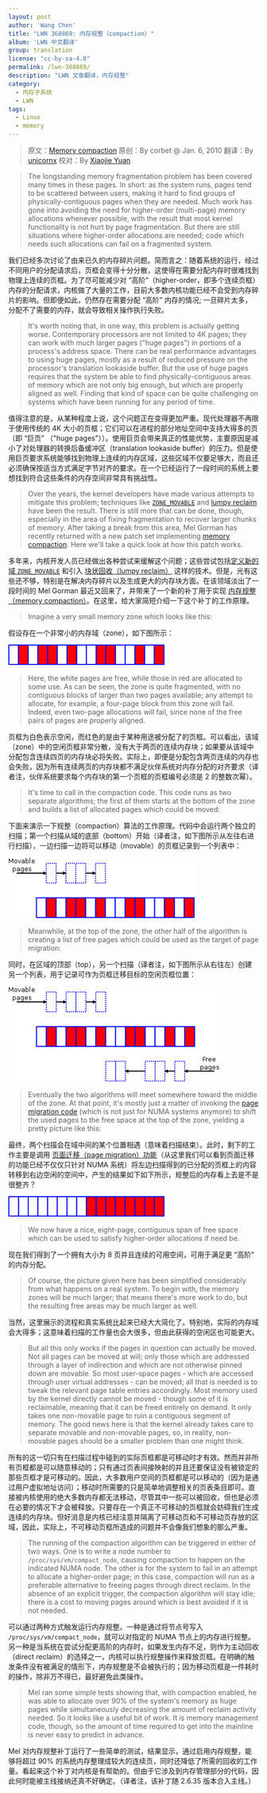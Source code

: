 ```yaml
---
layout: post
author: 'Wang Chen'
title: "LWN 368869: 内存规整（compaction）"
album: 'LWN 中文翻译'
group: translation
license: "cc-by-sa-4.0"
permalink: /lwn-368869/
description: "LWN 文章翻译，内存规整"
category:
  - 内存子系统
  - LWN
tags:
  - Linux
  - memory
---
```


> 原文：[Memory compaction](https://lwn.net/Articles/368869/)
> 原创：By corbet @ Jan. 6, 2010
> 翻译：By [unicornx](https://github.com/unicornx)
> 校对：By [Xiaojie Yuan](https://github.com/llseek)

> The longstanding memory fragmentation problem has been covered many times in these pages. In short: as the system runs, pages tend to be scattered between users, making it hard to find groups of physically-contiguous pages when they are needed. Much work has gone into avoiding the need for higher-order (multi-page) memory allocations whenever possible, with the result that most kernel functionality is not hurt by page fragmentation. But there are still situations where higher-order allocations are needed; code which needs such allocations can fail on a fragmented system.

我们已经多次讨论了由来已久的内存碎片问题。简而言之：随着系统的运行，经过不同用户的分配请求后，页框会变得十分分散，这使得在需要分配内存时很难找到物理上连续的页框。为了尽可能减少对 “高阶”（higher-order，即多个连续页框）内存的分配请求，内核做了大量的工作，目前大多数内核功能已经不会受到内存碎片的影响。但即便如此，仍然存在需要分配 “高阶” 内存的情况; 一旦碎片太多，分配不了需要的内存，就会导致相关操作执行失败。

> It's worth noting that, in one way, this problem is actually getting worse. Contemporary processors are not limited to 4K pages; they can work with much larger pages ("huge pages") in portions of a process's address space. There can be real performance advantages to using huge pages, mostly as a result of reduced pressure on the processor's translation lookaside buffer. But the use of huge pages requires that the system be able to find physically-contiguous areas of memory which are not only big enough, but which are properly aligned as well. Finding that kind of space can be quite challenging on systems which have been running for any period of time.

值得注意的是，从某种程度上说，这个问题正在变得更加严重。现代处理器不再限于使用传统的 4K 大小的页框；它们可以在进程的部分地址空间中支持大得多的页（即 “巨页” （"huge pages"））。使用巨页会带来真正的性能优势，主要原因是减小了对处理器的转换后备缓冲区（translation lookaside buffer）的压力。但是使用巨页要求系统能够找到物理上连续的内存区域，这些区域不仅要足够大，而且还必须确保按适当方式满足字节对齐的要求。在一个已经运行了一段时间的系统上要想找到符合这些条件的内存空间非常具有挑战性。

> Over the years, the kernel developers have made various attempts to mitigate this problem; techniques like [`ZONE_MOVABLE`](http://lwn.net/Articles/224829/) and [lumpy reclaim](http://lwn.net/Articles/211505/) have been the result. There is still more that can be done, though, especially in the area of fixing fragmentation to recover larger chunks of memory. After taking a break from this area, Mel Gorman has recently returned with a new patch set implementing [memory compaction](http://lwn.net/Articles/368854/). Here we'll take a quick look at how this patch works.

多年来，内核开发人员已经做出各种尝试来缓解这个问题；这些尝试包括[定义新的域 `ZONE_MOVABLE`][2] 和引入 [块状回收（lumpy reclaim）][3] 这样的技术。但是，光有这些还不够，特别是在解决内存碎片以及生成更大的内存块方面。在该领域淡出了一段时间的 Mel Gorman 最近又回来了，并带来了一个新的补丁用于实现 [内存规整（memory compaction）][4]。在这里，给大家简短介绍一下这个补丁的工作原理。

> Imagine a very small memory zone which looks like this:

假设存在一个非常小的内存域（zone），如下图所示：

![Memory zone](/wp-content/uploads/2021/05/lwn-368869/compaction1.png)

> Here, the white pages are free, while those in red are allocated to some use. As can be seen, the zone is quite fragmented, with no contiguous blocks of larger than two pages available; any attempt to allocate, for example, a four-page block from this zone will fail. Indeed, even two-page allocations will fail, since none of the free pairs of pages are properly aligned.

页框为白色表示空闲，而红色的是由于某种用途被分配了的页框。可以看出，该域（zone）中的空闲页框非常分散，没有大于两页的连续内存块；如果要从该域中分配包含连续四页的内存块必将失败。实际上，即便是分配包含两页连续的内存也会失败，因为所有连续两页的内存块都不满足伙伴系统对内存分配的对齐要求（译者注，伙伴系统要求每个内存块的第一个页框的页框编号必须是 2 的整数次幂）。

> It's time to call in the compaction code. This code runs as two separate algorithms; the first of them starts at the bottom of the zone and builds a list of allocated pages which could be moved:

下面来演示一下规整（compaction）算法的工作原理。代码中会运行两个独立的扫描；第一个扫描从域的底部（bottom）开始（译者注，如下图所示从左往右进行扫描），一边扫描一边将可以移动（movable）的页框记录到一个列表中：

![Movable pages](/wp-content/uploads/2021/05/lwn-368869/compaction2.png)

> Meanwhile, at the top of the zone, the other half of the algorithm is creating a list of free pages which could be used as the target of page migration:

同时，在区域的顶部（top），另一个扫描（译者注，如下图所示从右往左）创建另一个列表，用于记录可作为页框迁移目标的空闲页框位置：

![Movable and free pages](/wp-content/uploads/2021/05/lwn-368869/compaction3.png)

> Eventually the two algorithms will meet somewhere toward the middle of the zone. At that point, it's mostly just a matter of invoking the [page migration code](http://lwn.net/Articles/157066/) (which is not just for NUMA systems anymore) to shift the used pages to the free space at the top of the zone, yielding a pretty picture like this:

最终，两个扫描会在域中间的某个位置相遇（意味着扫描结束）。此时，剩下的工作主要是调用 [页面迁移（page migration）功能][5]（从这里我们可以看到页面迁移的功能已经不仅仅只针对 NUMA 系统）将左边扫描得到的已分配的页框上的内容转移到右边空闲的空间中，产生的结果如下如下所示，规整后的内存看上去是不是很整齐？

![Happy ever after](/wp-content/uploads/2021/05/lwn-368869/compaction4.png)

> We now have a nice, eight-page, contiguous span of free space which can be used to satisfy higher-order allocations if need be.

现在我们得到了一个拥有大小为 8 页并且连续的可用空间，可用于满足更 “高阶” 的内存分配。

> Of course, the picture given here has been simplified considerably from what happens on a real system. To begin with, the memory zones will be much larger; that means there's more work to do, but the resulting free areas may be much larger as well.

当然，这里展示的流程和真实系统比起来已经大大简化了。特别地，实际的内存域会大得多；这意味着扫描的工作量也会大很多，但由此获得的空闲区也可能更大。

> But all this only works if the pages in question can actually be moved. Not all pages can be moved at will; only those which are addressed through a layer of indirection and which are not otherwise pinned down are movable. So most user-space pages - which are accessed through user virtual addresses - can be moved; all that is needed is to tweak the relevant page table entries accordingly. Most memory used by the kernel directly cannot be moved - though some of it is reclaimable, meaning that it can be freed entirely on demand. It only takes one non-movable page to ruin a contiguous segment of memory. The good news here is that the kernel already takes care to separate movable and non-movable pages, so, in reality, non-movable pages should be a smaller problem than one might think.

所有的这一切只有在扫描过程中碰到的实际页框都是可移动时才有效。然而并非所有页框都是可以随意移动的；只有通过页表间接映射的并且还要保证没有被锁定的那些页框才是可移动的。因此，大多数用户空间的页框都是可以移动的（因为是通过用户虚拟地址访问）；移动时所需要的只是简单地调整相关的页表条目即可。直接被内核使用的绝大多数内存都无法移动，尽管其中一些可以被回收，但也是必须在必要的情况下才会被释放。只要存在一个真正不可移动的页框就会妨碍我们生成连续的内存块。但好消息是内核已经注意并隔离了可移动页和不可移动页存放的区域，因此，实际上，不可移动页框所造成的问题并不会像我们想象的那么严重。

> The running of the compaction algorithm can be triggered in either of two ways. One is to write a node number to `/proc/sys/vm/compact_node`, causing compaction to happen on the indicated NUMA node. The other is for the system to fail in an attempt to allocate a higher-order page; in this case, compaction will run as a preferable alternative to freeing pages through direct reclaim. In the absence of an explicit trigger, the compaction algorithm will stay idle; there is a cost to moving pages around which is best avoided if it is not needed.

可以通过两种方式触发运行内存规整。一种是通过将节点号写入 `/proc/sys/vm/compact_node`，就可以对指定的 NUMA 节点上的内存进行规整。另一种是当系统在尝试分配更高阶的内存时，如果发生内存不足，则作为主动回收（direct reclaim）的选择之一，内核可以执行规整操作来释放页框。在明确的触发条件没有被满足的情形下，内存规整是不会被执行的；因为移动页框是一件耗时的操作，除非万不得已，最好避免此类操作。

> Mel ran some simple tests showing that, with compaction enabled, he was able to allocate over 90% of the system's memory as huge pages while simultaneously decreasing the amount of reclaim activity needed. So it looks like a useful bit of work. It is memory management code, though, so the amount of time required to get into the mainline is never easy to predict in advance.

Mel 对内存规整补丁运行了一些简单的测试，结果显示，通过启用内存规整，能够将超过 90% 的系统内存整理成较大的连续页，同时还降低了所需的回收的工作量。看起来这个补丁对内核是有帮助的。但由于它涉及到内存管理部分的代码，因此何时能被主线接纳还真不好确定。（译者注，该补丁随 2.6.35 版本合入主线。）

[1]: https://tinylab.org
[2]: http://lwn.net/Articles/224829/
[3]: /lwn-211505
[4]: http://lwn.net/Articles/368854/
[5]: http://lwn.net/Articles/157066/
